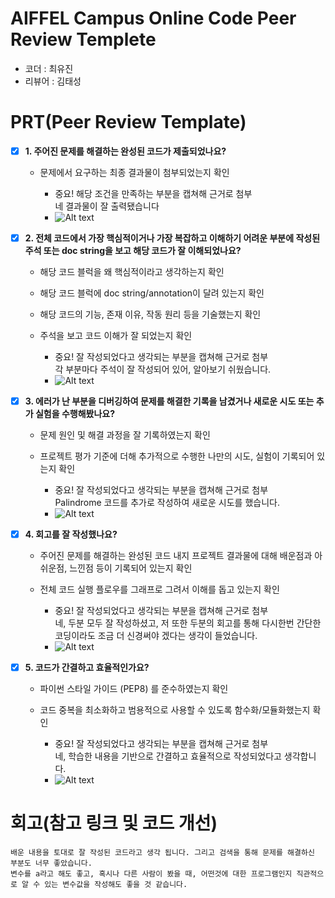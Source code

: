 # AIFFEL Campus Online Code Peer Review Templete
- 코더 : 최유진
- 리뷰어 : 김태성


# PRT(Peer Review Template)
- [X]  **1. 주어진 문제를 해결하는 완성된 코드가 제출되었나요?**
    - 문제에서 요구하는 최종 결과물이 첨부되었는지 확인

        - 중요! 해당 조건을 만족하는 부분을 캡쳐해 근거로 첨부  
        네 결과물이 잘 출력됐습니다
        - ![Alt text](./1.png)

- [X]  **2. 전체 코드에서 가장 핵심적이거나 가장 복잡하고 이해하기 어려운 부분에 작성된 
주석 또는 doc string을 보고 해당 코드가 잘 이해되었나요?**
    - 해당 코드 블럭을 왜 핵심적이라고 생각하는지 확인
    - 해당 코드 블럭에 doc string/annotation이 달려 있는지 확인
    - 해당 코드의 기능, 존재 이유, 작동 원리 등을 기술했는지 확인
    - 주석을 보고 코드 이해가 잘 되었는지 확인

        - 중요! 잘 작성되었다고 생각되는 부분을 캡쳐해 근거로 첨부  
        각 부분마다 주석이 잘 작성되어 있어, 알아보기 쉬웠습니다.
        - ![Alt text](./2.png)

- [X]  **3. 에러가 난 부분을 디버깅하여 문제를 해결한 기록을 남겼거나
새로운 시도 또는 추가 실험을 수행해봤나요?**
    - 문제 원인 및 해결 과정을 잘 기록하였는지 확인
    - 프로젝트 평가 기준에 더해 추가적으로 수행한 나만의 시도, 
    실험이 기록되어 있는지 확인

        - 중요! 잘 작성되었다고 생각되는 부분을 캡쳐해 근거로 첨부  
        Palindrome 코드를 추가로 작성하여 새로운 시도를 했습니다.
        - ![Alt text](./3.png)
 
- [X]  **4. 회고를 잘 작성했나요?**
    - 주어진 문제를 해결하는 완성된 코드 내지 프로젝트 결과물에 대해
    배운점과 아쉬운점, 느낀점 등이 기록되어 있는지 확인
    - 전체 코드 실행 플로우를 그래프로 그려서 이해를 돕고 있는지 확인

        - 중요! 잘 작성되었다고 생각되는 부분을 캡쳐해 근거로 첨부  
        네, 두분 모두 잘 작성하셨고, 저 또한 두분의 회고를 통해 다시한번 간단한 코딩이라도 조금 더 신경써야 겠다는 생각이 들었습니다.
        - ![Alt text](./4.png)

- [X]  **5. 코드가 간결하고 효율적인가요?**
    - 파이썬 스타일 가이드 (PEP8) 를 준수하였는지 확인
    - 코드 중복을 최소화하고 범용적으로 사용할 수 있도록 함수화/모듈화했는지 확인

        - 중요! 잘 작성되었다고 생각되는 부분을 캡쳐해 근거로 첨부  
        네, 학습한 내용을 기반으로 간결하고 효율적으로 작성되었다고 생각합니다.
        - ![Alt text](./5.png)

# 회고(참고 링크 및 코드 개선)
```
배운 내용을 토대로 잘 작성된 코드라고 생각 됩니다. 그리고 검색을 통해 문제를 해결하신 부분도 너무 좋았습니다.  
변수를 a라고 해도 좋고, 혹시나 다른 사람이 봤을 때, 어떤것에 대한 프로그램인지 직관적으로 알 수 있는 변수값을 작성해도 좋을 것 같습니다.
```
